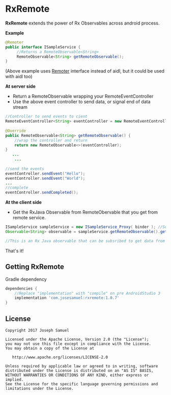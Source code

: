 # RxRemote

**RxRemote** extends the power of Rx Observables across android process. 

**Example**


```java
@Remoter
public interface ISampleService {
     //Returns a RemoteObservable<String> 
     RemoteObservable<String> getRemoteObservable();
}

```
(Above example uses [Remoter](https://bit.ly/Remoter) interface instead of aidl, but it could be used with aidl too)

**At server side**

* Return a RemoteObservable wrapping your RemoteEventController
* Use the above event controller to send data, or signal end of data stream

```java
//Controller to send events to cient
RemoteEventController<String> eventController = new RemoteEventController<>();
 			
@Override
public RemoteObservable<String> getRemoteObservable() {
	//wrap the controller and return  	
	return new RemoteObservable<>(eventController);
}	
   ...
   	...
        	
//send the events
eventController.sendEvent("Hello");
eventController.sendEvent("World");
...
//complete
eventController.sendCompleted();

```



**At the client side**

* Get the RxJava Observable from RemoteObervable that you get from remote service.


```java
ISampleService sampleService = new ISampleService_Proxy( binder ); //See remoter
Observable<String> observable = sampleService.getRemoteObservable().getObservable();

//This is an Rx Java observable that can be subsribed to get data from your remote service

```

That's it! 



Getting RxRemote
--------

Gradle dependency

```groovy
dependencies {
	//Replace "implementation" with "compile" on pre AndroidStudio 3
    implementation 'com.josesamuel:rxremote:1.0.7'
}
```


License
-------

    Copyright 2017 Joseph Samuel

    Licensed under the Apache License, Version 2.0 (the "License");
    you may not use this file except in compliance with the License.
    You may obtain a copy of the License at

       http://www.apache.org/licenses/LICENSE-2.0

    Unless required by applicable law or agreed to in writing, software
    distributed under the License is distributed on an "AS IS" BASIS,
    WITHOUT WARRANTIES OR CONDITIONS OF ANY KIND, either express or implied.
    See the License for the specific language governing permissions and
    limitations under the License.


